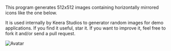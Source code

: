 This program generates 512x512 images containing horizontally mirrored
icons like the one below.

It is used internally by Keera Studios to generator random images for
demo applications. If you find it useful, star it. If you want to improve it,
feel free to fork it and/or send a pull request.

![Avatar](http://ivanperez-keera.github.com/images/screenshots/avatar.png)

